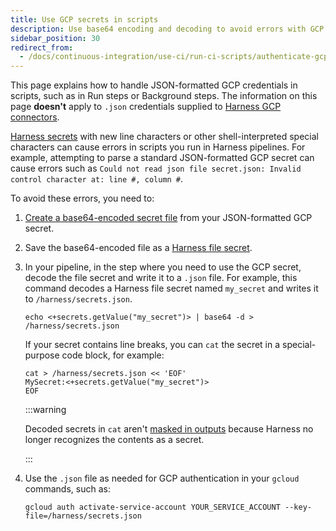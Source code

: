 ```yaml
---
title: Use GCP secrets in scripts
description: Use base64 encoding and decoding to avoid errors with GCP secrets in Run steps.
sidebar_position: 30
redirect_from:
  - /docs/continuous-integration/use-ci/run-ci-scripts/authenticate-gcp-key-in-run-step
---
```


This page explains how to handle JSON-formatted GCP credentials in scripts, such as in Run steps or Background steps. The information on this page **doesn't** apply to `.json` credentials supplied to [Harness GCP connectors](/docs/platform/connectors/cloud-providers/ref-cloud-providers/gcs-connector-settings-reference).

[Harness secrets](/docs/category/secrets) with new line characters or other shell-interpreted special characters can cause errors in scripts you run in Harness pipelines. For example, attempting to parse a standard JSON-formatted GCP secret can cause errors such as `Could not read json file secret.json: Invalid control character at: line #, column #`.

To avoid these errors, you need to:

1. [Create a base64-encoded secret file](https://www.base64encode.org/) from your JSON-formatted GCP secret.
2. Save the base64-encoded file as a [Harness file secret](/docs/platform/secrets/add-file-secrets).
3. In your pipeline, in the step where you need to use the GCP secret, decode the file secret and write it to a `.json` file. For example, this command decodes a Harness file secret named `my_secret` and writes it to `/harness/secrets.json`.

   ```
   echo <+secrets.getValue("my_secret")> | base64 -d > /harness/secrets.json
   ```

   If your secret contains line breaks, you can `cat` the secret in a special-purpose code block, for example:

   ```
   cat > /harness/secrets.json << 'EOF'
   MySecret:<+secrets.getValue("my_secret")>
   EOF
   ```

   :::warning

   Decoded secrets in `cat` aren't [masked in outputs](/docs/platform/secrets/add-file-secrets/#secrets-in-outputs) because Harness no longer recognizes the contents as a secret.

   :::

4. Use the `.json` file as needed for GCP authentication in your `gcloud` commands, such as:

   ```
   gcloud auth activate-service-account YOUR_SERVICE_ACCOUNT --key-file=/harness/secrets.json
   ```
